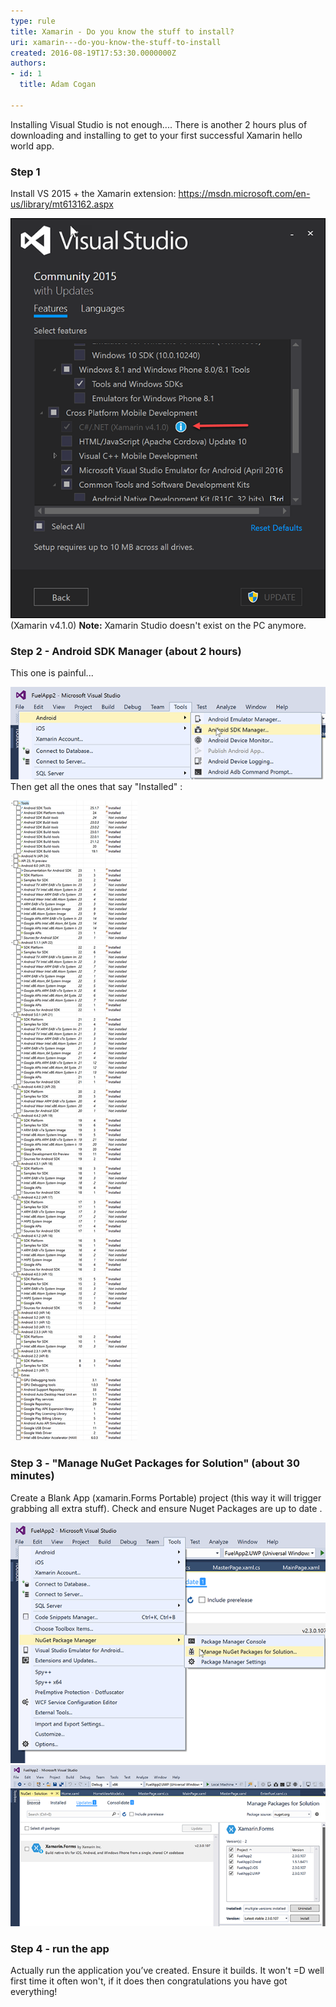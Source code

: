 ```yaml
---
type: rule
title: Xamarin - Do you know the stuff to install?
uri: xamarin---do-you-know-the-stuff-to-install
created: 2016-08-19T17:53:30.0000000Z
authors:
- id: 1
  title: Adam Cogan

---
```


Installing Visual Studio is not enough.... There is another 2 hours plus of downloading and installing to get to your first successful Xamarin hello world app.
 
### Step 1

Install VS 2015 + the Xamarin extension:  https://msdn.microsoft.com/en-us/library/mt613162.aspx
 
![ You need "C#/.NET ](xamarin-1.png) 
(Xamarin v4.1.0)
**Note:** Xamarin Studio doesn't exist on the PC anymore.

### Step 2 - Android SDK Manager (about 2 hours)

This one is painful...
 
![](xamarin-2.png) 
Then get all the ones that say "Installed" :
 
![](xamarin-3.png) 
### Step 3 - "Manage NuGet Packages for Solution" (about 30 minutes)  


Create a Blank App (xamarin.Forms Portable) project (this way it will trigger grabbing all extra stuff).
Check and ensure Nuget Packages are up to date .
 
![](xamarin-4.png)  
![](xamarin-5.png) 
### Step 4 - run the app


Actually run the application you’ve created. Ensure it builds. It won't =D well first time it often won't, if it does then congratulations you have got everything!
